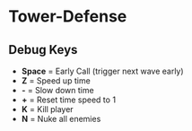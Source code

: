 # Tower-Defense

## Debug Keys

- **Space** = Early Call (trigger next wave early)  
- **Z** = Speed up time  
- **-** = Slow down time  
- **+** = Reset time speed to 1  
- **K** = Kill player  
- **N** = Nuke all enemies  
